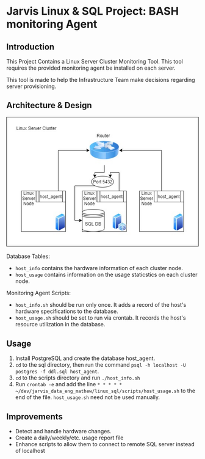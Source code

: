# Jarvis Linux & SQL Project: BASH monitoring Agent

## Introduction

This Project Contains a Linux Server Cluster Monitoring Tool. This tool requires the provided monitoring agent be installed on each server.

This tool is made to help the Infrastructure Team make decisions regarding server provisioning.

## Architecture & Design

![System Diagram](assets/JRVS_linux_sql_diagram.jpg)

Database Tables:
 - `host_info` contains the hardware information of each cluster node.
 - `host_usage` contains information on the usage staticstics on each cluster node.

Monitoring Agent Scripts:
 - `host_info.sh` should be run only once. It adds a record of the host's hardware specifications to the database.
 - `host_usage.sh` should be set to run via crontab. It records the host's resource utilization in the database.

## Usage
1. Install PostgreSQL and create the database host_agent.
2. `cd` to the sql directory, then run the command `psql -h localhost -U postgres -f ddl.sql host_agent`.
3. `cd` to the scripts directory and run `./host_info.sh`
4. Run `crontab -e` and add the line `* * * * * ~/dev/jarvis_data_eng_mathew/linux_sql/scripts/host_usage.sh` to the end of the file. `host_usage.sh` need not be used manually.

## Improvements
 - Detect and handle hardware changes.
 - Create a daily/weekly/etc. usage report file
 - Enhance scripts to allow them to connect to remote SQL server instead of localhost
